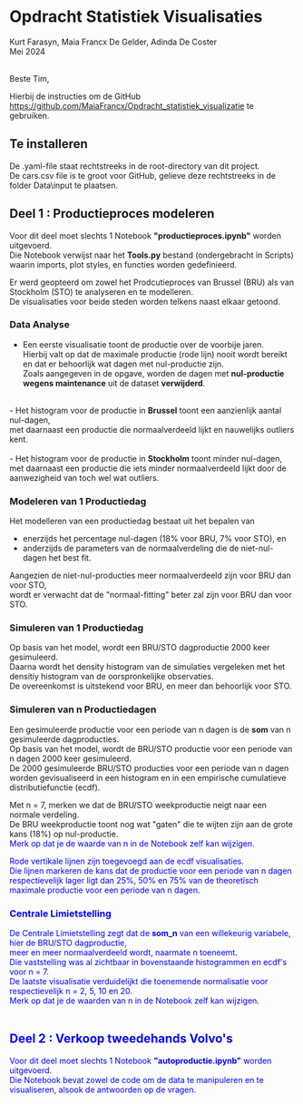 # Opdracht Statistiek Visualisaties

Kurt Farasyn, Maia Francx De Gelder, Adinda De Coster <br>
Mei 2024
<br>
<br>

Beste Tim,

Hierbij de instructies om de GitHub https://github.com/MaiaFrancx/Opdracht_statistiek_visualizatie te gebruiken.

## Te installeren

De .yaml-file staat rechtstreeks in de root-directory van dit project. <br>
De cars.csv file is te groot voor GitHub, gelieve deze rechtstreeks in de folder Data\input te plaatsen.
<br>


## Deel 1 : Productieproces modeleren

Voor dit deel moet slechts 1 Notebook <b>"productieproces.ipynb"</b> worden uitgevoerd. <br>
Die Notebook verwijst naar het <b>Tools.py</b> bestand (ondergebracht in Scripts) waarin imports, plot styles, en functies worden gedefinieerd.

Er werd geopteerd om zowel het Prodcutieproces van Brussel (BRU) als van Stockholm (STO) te analyseren en te modelleren. <br>
De visualisaties voor beide steden worden telkens naast elkaar getoond. <br>


### Data Analyse

- Een eerste visualisatie toont de productie over de voorbije jaren. <br>
Hierbij valt op dat de maximale productie (rode lijn) nooit wordt bereikt en dat er behoorlijk wat dagen met nul-productie zijn. <br>
Zoals aangegeven in de opgave, worden de dagen met <b>nul-productie wegens maintenance</b> uit de dataset <b>verwijderd</b>. <br>
<br>
- Het histogram voor de productie in <b>Brussel</b> toont een aanzienlijk aantal nul-dagen, <br>
met daarnaast een productie die normaalverdeeld lijkt en nauwelijks outliers kent. <br>
<br>
- Het histogram voor de productie in <b>Stockholm</b> toont minder nul-dagen, <br>
met daarnaast een productie die iets minder normaalverdeeld lijkt door de aanwezigheid van toch wel wat outliers. <br>


### Modeleren van 1 Productiedag

Het modelleren van een productiedag bestaat uit het bepalen van <br>
- enerzijds het percentage nul-dagen (18% voor BRU, 7% voor STO), en <br>
- anderzijds de parameters van de normaalverdeling die de niet-nul-dagen het best fit. <br>

Aangezien de niet-nul-producties meer normaalverdeeld zijn voor BRU dan voor STO, <br>
wordt er verwacht dat de "normaal-fitting" beter zal zijn voor BRU dan voor STO. <br>


### Simuleren van 1 Productiedag

Op basis van het model, wordt een BRU/STO dagproductie 2000 keer gesimuleerd. <br>
Daarna wordt het density histogram van de simulaties vergeleken met het densitiy histogram van de oorspronkelijke observaties. <br>
De overeenkomst is uitstekend voor BRU, en meer dan behoorlijk voor STO. <br>


### Simuleren van n Productiedagen

Een gesimuleerde productie voor een periode van n dagen is de <b>som</b> van n gesimuleerde dagproducties. <br>
Op basis van het model, wordt de BRU/STO productie voor een periode van n dagen 2000 keer gesimuleerd. <br>
De 2000 gesimuleerde BRU/STO producties voor een periode van n dagen worden gevisualiseerd in een histogram en in een empirische cumulatieve distributiefunctie (ecdf).

Met n = 7, merken we dat de BRU/STO weekproductie neigt naar een normale verdeling. <br>
De BRU weekproductie toont nog wat "gaten" die te wijten zijn aan de grote kans (18%) op nul-productie. <br>
<font color="blue"> Merk op dat je de waarde van n in de Notebook zelf kan wijzigen. <br>
    
Rode vertikale lijnen zijn toegevoegd aan de ecdf visualisaties. <br>
Die lijnen markeren de kans dat de productie voor een periode van n dagen respectievelijk lager ligt dan 25%, 50% en 75% van de theoretisch maximale productie voor een periode van n dagen.


### Centrale Limietstelling    

De Centrale Limietstelling zegt dat de <b>som_n</b> van een willekeurig variabele, hier de BRU/STO dagproductie, <br>
meer en meer normaalverdeeld wordt, naarmate n toeneemt. <br>
Die vaststelling was al zichtbaar in bovenstaande histogrammen en ecdf's voor n = 7. <br>
De laatste visualisatie verduidelijkt die toenemende normalisatie voor respectievelijk n = 2, 5, 10 en 20. <br>
<font color="blue"> Merk op dat je de waarden van n in de Notebook zelf kan wijzigen. <br>
<br>    


## Deel 2 : Verkoop tweedehands Volvo's

Voor dit deel moet slechts 1 Notebook <b>"autoproductie.ipynb"</b> worden uitgevoerd. <br>
Die Notebook bevat zowel de code om de data te manipuleren en te visualiseren, alsook de antwoorden op de vragen. <br>
<br>
